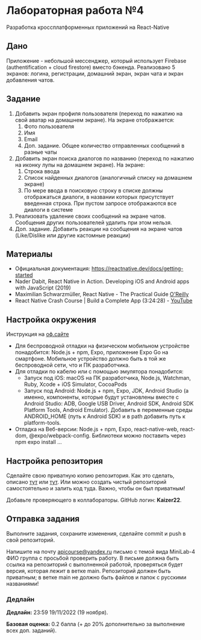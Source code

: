 # Лабораторная работа №4
Разработка кроссплатформенных приложений на React-Native

## Дано
Приложение - небольшой мессенджер, который использует Firebase (authentification + cloud firestore) вместо бэкенда. Реализовано 5 экранов: логина, регистрации, домашний экран, экран чата и экран добавления чатов.
## Задание
1. Добавить экран профиля пользователя (переход по нажатию на свой аватар на домашнем экране). На экране отображается:
   1. Фото пользователя
   2. Имя 
   3. Email
   4. Доп. задание. Общее количество отправленных сообщений в разные чаты
2. Добавить экран поиска диалогов по названию (переход по нажатию на иконку лупы на домашнем экране). На экране:
   1. Строка ввода 
   2. Список найденных диалогов (аналогичный списку на домашнем экране)
   3. По мере ввода в поисковую строку в списке должны отображаться диалоги, в названии которых присутствует введенная строка. При пустом запросе отображаются все диалоги в системе
3. Реализовать удаление своих сообщений на экране чатов. Сообщения других пользователей удалить при этом нельзя.
4. Доп. задание. Добавить реакции на сообщения на экране чатов (Like/Dislike или другие кастомные реакции)

## Материалы
 - Официальная документация: https://reactnative.dev/docs/getting-started 
 - Nader Dabit, React Native in Action. Developing iOS and Android apps with JavaScript (2019)
 - Maximilian Schwarzmüller, React Native - The Practical Guide [O'Reilly](https://www.oreilly.com/library/view/react-native/9781789139747/)
 - React Native Crash Course | Build a Complete App (3:24:28) - [YouTube](https://www.youtube.com/watch?v=VozPNrt-LfE&t=9603s)

## Настройка окружения
Инструкция на [оф.сайте](https://reactnative.dev/docs/environment-setup)
 - Для беспроводной отладки на физическом мобильном устройстве понадобится: Node.js + npm, Expo, приложение Expo Go на смартфоне. Мобильное устройство должно быть в той же беспроводной сети, что и ПК разработчика.
 - Для отладки по кабелю или с помощью эмулятора понадобится:
   - Запуск под iOS: macOS на ПК разработчика, Node.js, Watchman, Ruby, Xcode + iOS Simulator, CocoaPods
   - Запуск под Android: Node.js + npm, Expo, JDK, Android Studio (а именно, компоненты, которые будут установлены вместе с Android Studio: ADB, Google USB Driver, Android SDK, Android SDK Platform Tools, Android Emulator). Добавить в переменные среды ANDROID_HOME (путь к Android SDK) и в path добавить путь к platform-tools.
 - Отладка на Веб-версии: Node.js + npm, Expo, react-native-web, react-dom, @expo/webpack-config. Библиотеки можно поставить через npm expo install ...

## Настройка репозитория
Сделайте свою приватную копию репозитория. Как это сделать, описано [тут](https://gist.github.com/0xjac/85097472043b697ab57ba1b1c7530274) или [тут](https://stackoverflow.com/questions/10065526/github-how-to-make-a-fork-of-public-repository-private). Или можно создать чистый репозиторий самостоятельно и залить код туда. Важно, чтобы он был приватным!

Добавьте проверяющего в коллабораторы. GitHub логин: **Kaizer22**.

## Отправка задания
Выполните задания, сохраните изменения, сделайте commit и push в свой репозиторий.

Напишите на почту apicourse@yandex.ru письмо с темой вида MiniLab-4 ФИО группа с просьбой проверить работу. В письме должна быть ссылка на репозиторий с выполненной работой, проверяться будет версия, которая лежит в ветке main. Репозиторий должен быть приватным; в ветке main не должно быть файлов и папок с русскими названиями!

### Дедлайн
**Дедлайн:** 23:59 19/11/2022 (19 ноября).

**Базовая оценка:** 0.2 балла (+ до 20% дополнительно за выполнение всех доп. заданий).